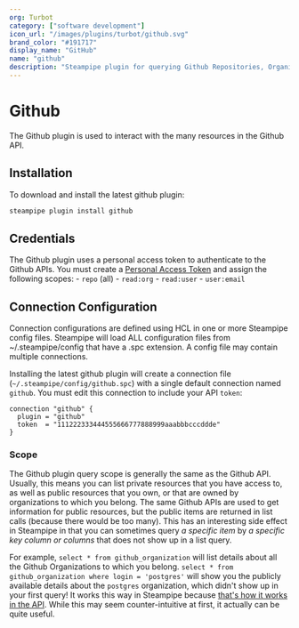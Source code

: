 ```yaml
---
org: Turbot
category: ["software development"]
icon_url: "/images/plugins/turbot/github.svg"
brand_color: "#191717"
display_name: "GitHub"
name: "github"
description: "Steampipe plugin for querying Github Repositories, Organizations, and other resources."
---
```


# Github

The Github plugin is used to interact with the many resources in the Github API.

## Installation

To download and install the latest github plugin:

```bash
steampipe plugin install github
```


## Credentials

The Github plugin uses a personal access token to authenticate to the Github APIs.  You must create a [Personal Access Token](https://docs.github.com/en/github/authenticating-to-github/creating-a-personal-access-token) and assign the following scopes:
    - `repo` (all)
    - `read:org`
    - `read:user`
    - `user:email`


## Connection Configuration
Connection configurations are defined using HCL in one or more Steampipe config files. Steampipe will load ALL configuration files from ~/.steampipe/config that have a .spc extension. A config file may contain multiple connections.

Installing the latest github plugin will create a connection file (`~/.steampipe/config/github.spc`) with a single default connection named `github`. You must edit this connection to include your API `token`:

  ```hcl
  connection "github" {
    plugin = "github"
    token  = "111222333444555666777888999aaabbbcccddde"
  }
  ```

### Scope

The Github plugin query scope is generally the same as the Github API. Usually, this means you can list private resources that you have access to, as well as public resources that you own, or that are owned by organizations to which you belong. The same Github APIs are used to get information for public resources, but the public items are returned in list calls (because there would be too many). This has an interesting side effect in Steampipe in that you can sometimes query _a specific item_ by _a specific key column or columns_ that does not show up in a list query.

For example, `select * from github_organization` will list details about all the Github Organizations to which you belong. `select * from github_organization where login = 'postgres'` will show you the publicly available details about the `postgres` organization, which didn't show up in your first query! It works this way in Steampipe because [that's how it works in the API](https://docs.github.com/en/rest/reference/orgs#list-organizations-for-a-user). While this may seem counter-intuitive at first, it actually can be quite useful.

